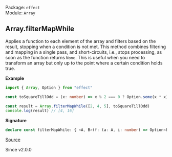 Package: `effect`<br />
Module: `Array`<br />

## Array.filterMapWhile

Applies a function to each element of the array and filters based on the result, stopping when a condition is not met.
This method combines filtering and mapping in a single pass, and short-circuits, i.e., stops processing, as soon as the function returns `None`.
This is useful when you need to transform an array but only up to the point where a certain condition holds true.

**Example**

```ts
import { Array, Option } from "effect"

const toSquareTillOdd = (x: number) => x % 2 === 0 ? Option.some(x * x) : Option.none()

const result = Array.filterMapWhile([2, 4, 5], toSquareTillOdd)
console.log(result) // [4, 16]
```

**Signature**

```ts
declare const filterMapWhile: { <A, B>(f: (a: A, i: number) => Option<B>): (self: Iterable<A>) => Array<B>; <A, B>(self: Iterable<A>, f: (a: A, i: number) => Option<B>): Array<B>; }
```

[Source](https://github.com/Effect-TS/effect/tree/main/packages/effect/src/Array.ts#L2444)

Since v2.0.0
